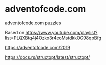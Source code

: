# adventofcode.com
adventofcode.com puzzles

Based on https://www.youtube.com/playlist?list=PLQXBtq4j4Ozkx3r4eoMstdkkOG98qpBfg

https://adventofcode.com/2019

https://docs.rs/structopt/latest/structopt/
